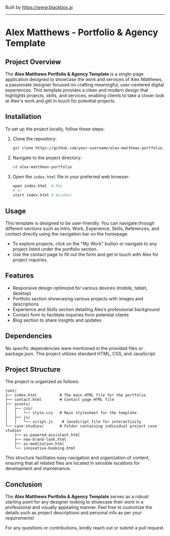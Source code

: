 
Built by https://www.blackbox.ai

---

# Alex Matthews - Portfolio & Agency Template

## Project Overview
The **Alex Matthews Portfolio & Agency Template** is a single-page application designed to showcase the work and services of Alex Matthews, a passionate designer focused on crafting meaningful, user-centered digital experiences. This template provides a clean and modern design that highlights projects, skills, and services, enabling clients to take a closer look at Alex's work and get in touch for potential projects.

## Installation
To set up the project locally, follow these steps:

1. Clone the repository:
   ```bash
   git clone https://github.com/your-username/alex-matthews-portfolio.git
   ```
2. Navigate to the project directory:
   ```bash
   cd alex-matthews-portfolio
   ```
3. Open the `index.html` file in your preferred web browser:
   ```bash
   open index.html  # Mac
   # or
   start index.html # Windows
   ```

## Usage
This template is designed to be user-friendly. You can navigate through different sections such as Intro, Work, Experience, Skills, References, and contact directly using the navigation bar on the homepage.

- To explore projects, click on the "My Work" button or navigate to any project listed under the portfolio section.
- Use the contact page to fill out the form and get in touch with Alex for project inquiries.

## Features
- Responsive design optimized for various devices (mobile, tablet, desktop)
- Portfolio section showcasing various projects with images and descriptions
- Experience and Skills section detailing Alex’s professional background
- Contact form to facilitate inquiries from potential clients
- Blog section to share insights and updates

## Dependencies
No specific dependencies were mentioned in the provided files or package.json. This project utilizes standard HTML, CSS, and JavaScript.

## Project Structure
The project is organized as follows:

```
root/
├── index.html          # The main HTML file for the portfolio
├── contact.html        # Contact page HTML file
├── assets/
│   ├── css/
│   │   └── style.css   # Main stylesheet for the template
│   ├── js/
│   │   └── script.js    # JavaScript file for interactivity
└── case-studies/       # Folder containing individual project case studies
    ├── ai-powered-assistant.html
    ├── new-brand-look.html
    ├── ai-meditation.html
    └── innovative-booking.html
```

This structure facilitates easy navigation and organization of content, ensuring that all related files are located in sensible locations for development and maintenance.

## Conclusion
The **Alex Matthews Portfolio & Agency Template** serves as a robust starting point for any designer looking to showcase their work in a professional and visually appealing manner. Feel free to customize the details such as project descriptions and personal info as per your requirements!

For any questions or contributions, kindly reach out or submit a pull request.